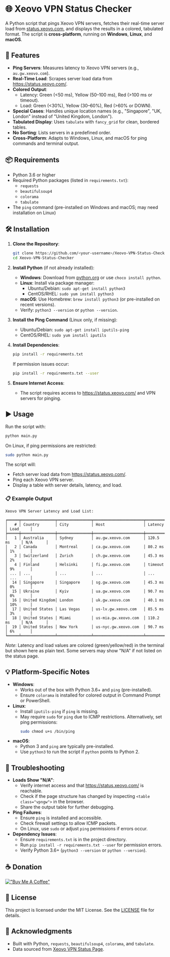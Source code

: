 # 🌐 Xeovo VPN Status Checker

A Python script that pings Xeovo VPN servers, fetches their real-time server load from [status.xeovo.com](https://status.xeovo.com/), and displays the results in a colored, tabulated format. The script is **cross-platform**, running on **Windows**, **Linux**, and **macOS**.

## 🚀 Features
- **Ping Servers**: Measures latency to Xeovo VPN servers (e.g., `au.gw.xeovo.com`).
- **Real-Time Load**: Scrapes server load data from https://status.xeovo.com/.
- **Colored Output**:
  - Latency: Green (<50 ms), Yellow (50–100 ms), Red (>100 ms or timeout).
  - Load: Green (<30%), Yellow (30–60%), Red (>60% or DOWN).
- **Special Cases**: Handles unique location names (e.g., "Singapore", "UK, London" instead of "United Kingdom, London").
- **Tabulated Display**: Uses `tabulate` with `fancy_grid` for clean, bordered tables.
- **No Sorting**: Lists servers in a predefined order.
- **Cross-Platform**: Adapts to Windows, Linux, and macOS for ping commands and terminal output.

## 📦 Requirements
- Python 3.6 or higher
- Required Python packages (listed in `requirements.txt`):
  - `requests`
  - `beautifulsoup4`
  - `colorama`
  - `tabulate`
- The `ping` command (pre-installed on Windows and macOS; may need installation on Linux)

## 🛠️ Installation
1. **Clone the Repository**:
   ```bash
   git clone https://github.com/<your-username>/Xeovo-VPN-Status-Checker.git
   cd Xeovo-VPN-Status-Checker
   ```

2. **Install Python** (if not already installed):
   - **Windows**: Download from [python.org](https://www.python.org/) or use `choco install python`.
   - **Linux**: Install via package manager:
     - Ubuntu/Debian: `sudo apt-get install python3`
     - CentOS/RHEL: `sudo yum install python3`
   - **macOS**: Use Homebrew: `brew install python3` (or pre-installed on recent versions).
   - Verify: `python3 --version` or `python --version`.

3. **Install the Ping Command** (Linux only, if missing):
   - Ubuntu/Debian: `sudo apt-get install iputils-ping`
   - CentOS/RHEL: `sudo yum install iputils`

4. **Install Dependencies**:
   ```bash
   pip install -r requirements.txt
   ```
   If permission issues occur:
   ```bash
   pip install -r requirements.txt --user
   ```

5. **Ensure Internet Access**:
   - The script requires access to https://status.xeovo.com/ and VPN servers for pinging.

## ▶️ Usage
Run the script with:
```bash
python main.py
```
On Linux, if ping permissions are restricted:
```bash
sudo python main.py
```

The script will:
- Fetch server load data from https://status.xeovo.com/.
- Ping each Xeovo VPN server.
- Display a table with server details, latency, and load.

### 📋 Example Output
```
Xeovo VPN Server Latency and Load List:

╒═════╤═══════════════╤═══════════════╤══════════════════════╤══════════════╤══════════╕
│   # │ Country       │ City          │ Host                 │ Latency      │ Load     │
╞═════╪═══════════════╪═══════════════╪══════════════════════╪══════════════╪══════════╡
│   1 │ Australia     │ Sydney        │ au.gw.xeovo.com      │ 120.5 ms     │ N/A      │
│   2 │ Canada        │ Montreal      │ ca.gw.xeovo.com      │ 80.2 ms      │ 1%       │
│   3 │ Switzerland   │ Zurich        │ ch.gw.xeovo.com      │ 45.3 ms      │ 2%       │
│   4 │ Finland       │ Helsinki      │ fi.gw.xeovo.com      │ timeout      │ 9%       │
│ ... │ ...           │ ...           │ ...                  │ ...          │ ...      │
│  14 │ Singapore     │ Singapore     │ sg.gw.xeovo.com      │ 45.3 ms      │ 0%       │
│  15 │ Ukraine       │ Kyiv          │ ua.gw.xeovo.com      │ 90.7 ms      │ 0%       │
│  16 │ United Kingdom│ London        │ uk.gw.xeovo.com      │ 40.1 ms      │ 10%      │
│  17 │ United States │ Las Vegas     │ us-lv.gw.xeovo.com   │ 85.5 ms      │ 3%       │
│  18 │ United States │ Miami         │ us-mia.gw.xeovo.com  │ 110.2 ms     │ N/A      │
│  19 │ United States │ New York      │ us-nyc.gw.xeovo.com  │ 90.7 ms      │ 6%       │
╘═════╧═══════════════╧═══════════════╧══════════════════════╧══════════════╧══════════╘
```
*Note*: Latency and load values are colored (green/yellow/red) in the terminal but shown here as plain text. Some servers may show "N/A" if not listed on the status page.

## 💡 Platform-Specific Notes
- **Windows**:
  - Works out of the box with Python 3.6+ and `ping` (pre-installed).
  - Ensure `colorama` is installed for colored output in Command Prompt or PowerShell.
- **Linux**:
  - Install `iputils-ping` if `ping` is missing.
  - May require `sudo` for `ping` due to ICMP restrictions. Alternatively, set ping permissions:
    ```bash
    sudo chmod u+s /bin/ping
    ```
- **macOS**:
  - Python 3 and `ping` are typically pre-installed.
  - Use `python3` to run the script if `python` points to Python 2.

## 🧰 Troubleshooting
- **Loads Show "N/A"**:
  - Verify internet access and that https://status.xeovo.com/ is reachable.
  - Check if the page structure has changed by inspecting `<table class="vpngw">` in the browser.
  - Share the output table for further debugging.
- **Ping Failures**:
  - Ensure `ping` is installed and accessible.
  - Check firewall settings to allow ICMP packets.
  - On Linux, use `sudo` or adjust `ping` permissions if errors occur.
- **Dependency Issues**:
  - Ensure `requirements.txt` is in the project directory.
  - Run `pip install -r requirements.txt --user` for permission errors.
  - Verify Python 3.6+ (`python3 --version` or `python --version`).

## ☕ Donation
[!["Buy Me A Coffee"](https://www.buymeacoffee.com/assets/img/custom_images/orange_img.png)](https://www.buymeacoffee.com/emp0ry)

## 📄 License
This project is licensed under the MIT License. See the [LICENSE](LICENSE) file for details.

## 🙌 Acknowledgments
- Built with Python, `requests`, `beautifulsoup4`, `colorama`, and `tabulate`.
- Data sourced from [Xeovo VPN Status Page](https://status.xeovo.com/).
